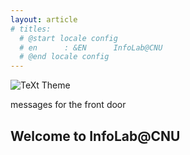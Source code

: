```yaml
---
layout: article
# titles:
  # @start locale config
  # en      : &EN      InfoLab@CNU
  # @end locale config
---
```


![TeXt Theme](https://raw.githubusercontent.com/kitian616/jekyll-TeXt-theme/master/screenshots/TeXt-home.jpg)

messages for the front door

## Welcome to InfoLab@CNU
